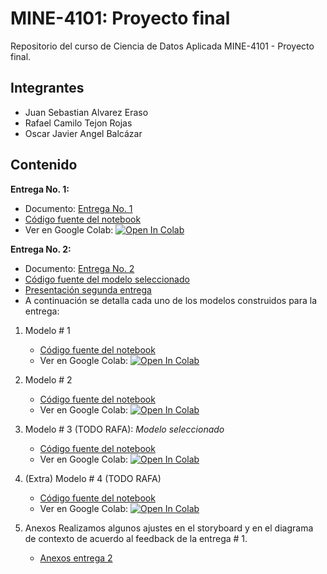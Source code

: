 # MINE-4101: Proyecto final

Repositorio del curso de Ciencia de Datos Aplicada MINE-4101 - Proyecto final.

## Integrantes

* Juan Sebastian Alvarez Eraso
* Rafael Camilo Tejon Rojas
* Oscar Javier Angel Balcázar

## Contenido

**Entrega No. 1:**
  * Documento: [Entrega No. 1](https://github.com/juanalvarez123/MINE-4101-proyecto-final/blob/main/docs/Proyecto%20final%20-%20Primera%20entrega.pdf) 
  * [Código fuente del notebook](https://github.com/juanalvarez123/MINE-4101-proyecto-final/blob/main/Proyecto_Entrega_1.ipynb)
  * Ver en Google Colab: [![Open In Colab](https://colab.research.google.com/assets/colab-badge.svg)](https://colab.research.google.com/github/juanalvarez123/MINE-4101-proyecto-final/blob/main/Proyecto_Entrega_1.ipynb)

**Entrega No. 2:**
  * Documento: [Entrega No. 2](https://github.com/juanalvarez123/MINE-4101-proyecto-final/blob/main/docs/)
  * [Código fuente del modelo seleccionado](https://github.com/juanalvarez123/MINE-4101-proyecto-final/blob/main/Segunda_Entrega/MODELO_3.ipynb)
  * [Presentación segunda entrega](https://github.com/juanalvarez123/MINE-4101-proyecto-final/blob/main/docs/)
  * A continuación se detalla cada uno de los modelos construidos para la entrega:

1. Modelo # 1
      - [Código fuente del notebook](https://github.com/juanalvarez123/MINE-4101-proyecto-final/blob/main/Segunda_Entrega/MODELO_1.ipynb)
      - Ver en Google Colab: [![Open In Colab](https://colab.research.google.com/assets/colab-badge.svg)](https://colab.research.google.com/github/juanalvarez123/MINE-4101-proyecto-final/blob/main/Segunda_Entrega/MODELO_1.ipynb)
      
2.  Modelo # 2
      - [Código fuente del notebook](https://github.com/juanalvarez123/MINE-4101-proyecto-final/blob/main/Segunda_Entrega/MODELO_2.ipynb)
      - Ver en Google Colab: [![Open In Colab](https://colab.research.google.com/assets/colab-badge.svg)](https://colab.research.google.com/github/juanalvarez123/MINE-4101-proyecto-final/blob/main/Segunda_Entrega/MODELO_2.ipynb)
    
3. Modelo # 3 (TODO RAFA): *Modelo seleccionado*
      - [Código fuente del notebook](https://github.com/juanalvarez123/MINE-4101-proyecto-final/blob/main/Segunda_Entrega/MODELO_3.ipynb)
      - Ver en Google Colab: [![Open In Colab](https://colab.research.google.com/assets/colab-badge.svg)](https://colab.research.google.com/github/juanalvarez123/MINE-4101-proyecto-final/blob/main/Segunda_Entrega/MODELO_3.ipynb)

4. (Extra) Modelo # 4 (TODO RAFA)
      - [Código fuente del notebook](https://github.com/juanalvarez123/MINE-4101-proyecto-final/blob/main/Segunda_Entrega/MODELO_4.ipynb)
      - Ver en Google Colab: [![Open In Colab](https://colab.research.google.com/assets/colab-badge.svg)](https://colab.research.google.com/github/juanalvarez123/MINE-4101-proyecto-final/blob/main/Segunda_Entrega/MODELO_4.ipynb)

5. Anexos
     Realizamos algunos ajustes en el storyboard y en el diagrama de contexto de acuerdo al feedback de la entrega # 1.
     - [Anexos entrega 2](https://github.com/juanalvarez123/MINE-4101-proyecto-final/blob/main/Anexos.md)
